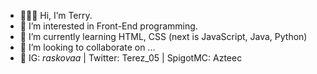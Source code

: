 - 🙋🏻‍♀️ Hi, I’m Terry.
- 👀 I’m interested in Front-End programming.
- 🌱 I’m currently learning HTML, CSS (next is JavaScript, Java, Python)
- 💞️ I’m looking to collaborate on ...
- 📩 IG: _raskovaa_ | Twitter: Terez_05 | SpigotMC: Azteec

<!---
Terez05/Terez05 is a ✨ special ✨ repository because its `README.md` (this file) appears on your GitHub profile.
You can click the Preview link to take a look at your changes.
--->
